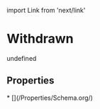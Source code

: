 import Link from 'next/link'
# Withdrawn

undefined

## Properties

<Grid>
* [](/Properties/Schema.org/)

</Grid>

